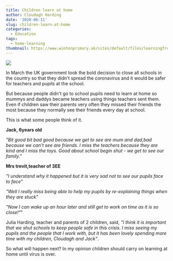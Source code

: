 ```yaml
---
title: Children learn at home
author: Cloudagh Harding
date: '2020-06-11'
slug: children-learn-at-home
categories:
  - Education
tags:
  - home-learning
thumbnail: https://www.wintonprimary.uk/sites/default/files/learningfromhome.png
---
```


![](https://www.wintonprimary.uk/sites/default/files/learningfromhome.png)

In March the UK government took the bold decision to close all schools in the country so that they didn't spread the coronavirus  and it would be safer for teachers and pupils at the school.

But because people didn't go to school pupils need to learn at home so mummys and daddys became teachers using things teachers sent them. Even if children saw their parents very often they missed their friends the most because they normally see their friends every day at school.

This is what some people think of it.

**Jack, 6years old**

*"Bit good bit bad good because we get to see are mum and dad,bad because we can't see are friends. I miss the teachers because they are kind and I miss the toys. Good about school begin shut - we get to see our family."*

**Mrs trevit,teacher of 3EE** 

*"I understand why it happened but it is very sad not to see our pupils face to face"*

*"Well I really miss being able to help my pupils by re-explaining things when they are stuck"*

*"Now I can wake up an hour later and still get to work on time as it is so close!"*"


Julia Harding, teacher and parents of 2 children, said, *"I think it is important that we shut schools to keep people safe in this crisis. I miss seeing my pupils and the people that I  work with, but it has been lovely spending more time  with my children, Cloudagh and Jack"*.

So what will happen next? In my opinion children should carry  on learning  at home until virus is over.

<br>
<br>